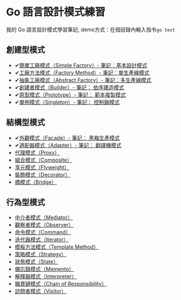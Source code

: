 # Go 語言設計模式練習


我的 Go 語言設計模式學習筆記, demo方式：在個目錄內輸入指令``go test``

## 創建型模式

* ✔[簡單工廠模式（Simple Factory）- 筆記：基本設計模式](./00_simple_factory)
* ✔[工廠方法模式（Factory Method）- 筆記：單生產線模式](./04_factory_method)
* ✔[抽象工廠模式（Abstract Factory）- 筆記：多生產線模式](./05_abstract_factory)
* ✔[創建者模式（Builder）- 筆記： 依序建造模式](./06_builder)
* ✔[原型模式（Prototype）- 筆記： 範本複製模式](./07_prototype)
* ✔[單例模式（Singleton）- 筆記： 控制鎖模式](./03_singleton)

## 結構型模式

* ✔[外觀模式（Facade）- 筆記： 黑箱生產模式](./01_facade)
* ✔[適配器模式（Adapter）- 筆記： 翻譯機模式](./02_adapter)
* [代理模式（Proxy）](./09_proxy)
* [組合模式（Composite）](./13_composite)
* [享元模式（Flyweight）](./18_flyweight)
* [裝飾模式（Decorator）](./20_decorator)
* [橋模式（Bridge）](./22_bridge)

## 行為型模式

* [中介者模式（Mediator）](./08_mediator)
* [觀察者模式（Observer）](./10_observer)
* [命令模式（Command）](./11_command)
* [迭代器模式（Iterator）](./12_iterator)
* [模板方法模式（Template Method）](./14_template_method)
* [策略模式（Strategy）](./15_strategy)
* [狀態模式（State）](./16_state)
* [備忘錄模式（Memento）](./17_memento)
* [解釋器模式（Interpreter）](./19_interpreter)
* [職責鏈模式（Chain of Responsibility）](./21_chain_of_responsibility)
* [訪問者模式（Visitor）](./23_visitor)